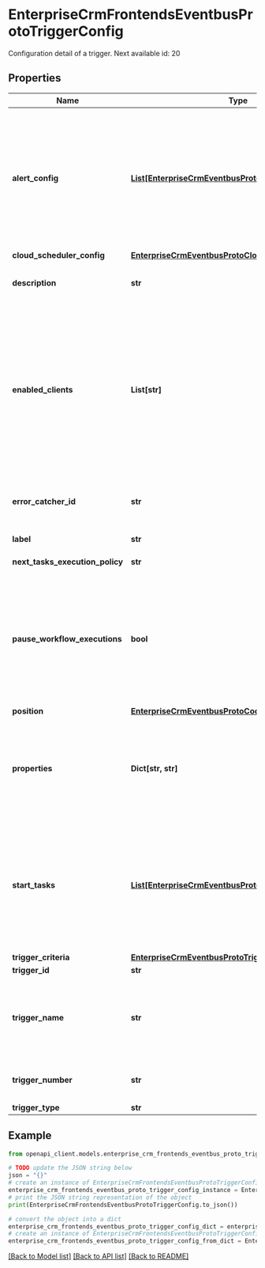 # EnterpriseCrmFrontendsEventbusProtoTriggerConfig

Configuration detail of a trigger. Next available id: 20

## Properties

Name | Type | Description | Notes
------------ | ------------- | ------------- | -------------
**alert_config** | [**List[EnterpriseCrmEventbusProtoWorkflowAlertConfig]**](EnterpriseCrmEventbusProtoWorkflowAlertConfig.md) | An alert threshold configuration for the [trigger + client + workflow] tuple. If these values are not specified in the trigger config, default values will be populated by the system. Note that there must be exactly one alert threshold configured per [client + trigger + workflow] when published. | [optional] 
**cloud_scheduler_config** | [**EnterpriseCrmEventbusProtoCloudSchedulerConfig**](EnterpriseCrmEventbusProtoCloudSchedulerConfig.md) |  | [optional] 
**description** | **str** | User-provided description intended to give more business context about the task. | [optional] 
**enabled_clients** | **List[str]** | Required. The list of client ids which are enabled to execute the workflow using this trigger. In other words, these clients have the workflow execution privledges for this trigger. For API trigger, the client id in the incoming request is validated against the list of enabled clients. For non-API triggers, one workflow execution is triggered on behalf of each enabled client. | [optional] 
**error_catcher_id** | **str** | Optional Error catcher id of the error catch flow which will be executed when execution error happens in the task | [optional] 
**label** | **str** | The user created label for a particular trigger. | [optional] 
**next_tasks_execution_policy** | **str** | Dictates how next tasks will be executed. | [optional] 
**pause_workflow_executions** | **bool** | Optional. If set to true, any upcoming requests for this trigger config will be paused and the executions will be resumed later when the flag is reset. The workflow to which this trigger config belongs has to be in ACTIVE status for the executions to be paused or resumed. | [optional] 
**position** | [**EnterpriseCrmEventbusProtoCoordinate**](EnterpriseCrmEventbusProtoCoordinate.md) |  | [optional] 
**properties** | **Dict[str, str]** | Configurable properties of the trigger, not to be confused with workflow parameters. E.g. \&quot;name\&quot; is a property for API triggers and \&quot;subscription\&quot; is a property for Cloud Pubsub triggers. | [optional] 
**start_tasks** | [**List[EnterpriseCrmEventbusProtoNextTask]**](EnterpriseCrmEventbusProtoNextTask.md) | Set of tasks numbers from where the workflow execution is started by this trigger. If this is empty, then workflow is executed with default start tasks. In the list of start tasks, none of two tasks can have direct ancestor-descendant relationships (i.e. in a same workflow execution graph). | [optional] 
**trigger_criteria** | [**EnterpriseCrmEventbusProtoTriggerCriteria**](EnterpriseCrmEventbusProtoTriggerCriteria.md) |  | [optional] 
**trigger_id** | **str** | The backend trigger ID. | [optional] 
**trigger_name** | **str** | Optional. Name of the trigger This is added to identify the type of trigger. This is avoid the logic on triggerId to identify the trigger_type and push the same to monitoring. | [optional] 
**trigger_number** | **str** | Required. A number to uniquely identify each trigger config within the workflow on UI. | [optional] 
**trigger_type** | **str** |  | [optional] 

## Example

```python
from openapi_client.models.enterprise_crm_frontends_eventbus_proto_trigger_config import EnterpriseCrmFrontendsEventbusProtoTriggerConfig

# TODO update the JSON string below
json = "{}"
# create an instance of EnterpriseCrmFrontendsEventbusProtoTriggerConfig from a JSON string
enterprise_crm_frontends_eventbus_proto_trigger_config_instance = EnterpriseCrmFrontendsEventbusProtoTriggerConfig.from_json(json)
# print the JSON string representation of the object
print(EnterpriseCrmFrontendsEventbusProtoTriggerConfig.to_json())

# convert the object into a dict
enterprise_crm_frontends_eventbus_proto_trigger_config_dict = enterprise_crm_frontends_eventbus_proto_trigger_config_instance.to_dict()
# create an instance of EnterpriseCrmFrontendsEventbusProtoTriggerConfig from a dict
enterprise_crm_frontends_eventbus_proto_trigger_config_from_dict = EnterpriseCrmFrontendsEventbusProtoTriggerConfig.from_dict(enterprise_crm_frontends_eventbus_proto_trigger_config_dict)
```
[[Back to Model list]](../README.md#documentation-for-models) [[Back to API list]](../README.md#documentation-for-api-endpoints) [[Back to README]](../README.md)



